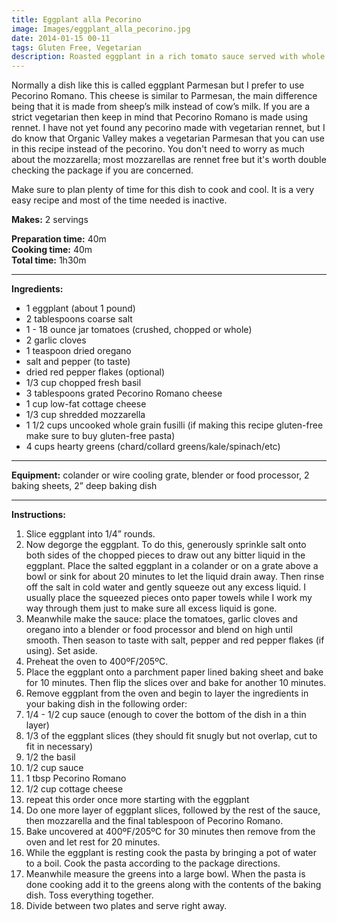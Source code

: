 ```yaml
---
title: Eggplant alla Pecorino
image: Images/eggplant_alla_pecorino.jpg
date: 2014-01-15 00-11
tags: Gluten Free, Vegetarian
description: Roasted eggplant in a rich tomato sauce served with whole grain (or gluten-free) pasta and fresh spinach!
---
```

Normally a dish like this is called eggplant Parmesan but I prefer to use Pecorino Romano. This cheese is similar to Parmesan, the main difference being that it is made from sheep’s milk instead of cow’s milk. If you are a strict vegetarian then keep in mind that Pecorino Romano is made using rennet. I have not yet found any pecorino made with vegetarian rennet, but I do know that Organic Valley makes a vegetarian Parmesan that you can use in this recipe instead of the pecorino. You don't need to worry as much about the mozzarella; most mozzarellas are rennet free but it's worth double checking the package if you are concerned.

Make sure to plan plenty of time for this dish to cook and cool. It is a very easy recipe and most of the time needed is inactive. 

**Makes:** 2 servings

**Preparation time:** 40m  
**Cooking time:** 40m  
**Total time:** 1h30m

---

**Ingredients:**

- 1 eggplant (about 1 pound)
- 2 tablespoons coarse salt
- 1 - 18 ounce jar tomatoes (crushed, chopped or whole)
- 2 garlic cloves
- 1 teaspoon dried oregano
-  salt and pepper (to taste)
-  dried red pepper flakes (optional)
- 1/3 cup chopped fresh basil
- 3 tablespoons grated Pecorino Romano cheese
- 1 cup low-fat cottage cheese
- 1/3 cup shredded mozzarella
- 1 1/2 cups uncooked whole grain fusilli (if making this recipe gluten-free make sure to buy gluten-free pasta)
- 4 cups hearty greens (chard/collard greens/kale/spinach/etc)


---

**Equipment:** colander or wire cooling grate, blender or food processor, 2 baking sheets, 2” deep baking dish

---

**Instructions:**

1. Slice eggplant into 1/4” rounds.
1. Now degorge the eggplant. To do this, generously sprinkle salt onto both sides of the chopped pieces to draw out any bitter liquid in the eggplant. Place the salted eggplant in a colander or on a grate above a bowl or sink for about 20 minutes to let the liquid drain away. Then rinse off the salt in cold water and gently squeeze out any excess liquid. I usually place the squeezed pieces onto paper towels while I work my way through them just to make sure all excess liquid is gone.
1. Meanwhile make the sauce: place the tomatoes, garlic cloves and oregano into a blender or food processor and blend on high until smooth. Then season to taste with salt, pepper and red pepper flakes (if using). Set aside.
1. Preheat the oven to 400ºF/205ºC.
1. Place the eggplant onto a parchment paper lined baking sheet and bake for 10 minutes. Then flip the slices over and bake for another 10 minutes.
1. Remove eggplant from the oven and begin to layer the ingredients in your baking dish in the following order:
1. 1/4 - 1/2 cup sauce (enough to cover the bottom of the dish in a thin layer)
1. 1/3 of the eggplant slices (they should fit snugly but not overlap, cut to fit in necessary)
1. 1/2 the basil
1. 1/2 cup sauce
1. 1 tbsp Pecorino Romano
1. 1/2 cup cottage cheese
1. repeat this order once more starting with the eggplant
1. Do one more layer of eggplant slices, followed by the rest of the sauce, then mozzarella and the final tablespoon of Pecorino Romano.
1. Bake uncovered at 400ºF/205ºC for 30 minutes then remove from the oven and let rest for 20 minutes. 
1. While the eggplant is resting cook the pasta by bringing a pot of water to a boil. Cook the pasta according to the package directions. 
1. Meanwhile measure the greens into a large bowl. When the pasta is done cooking add it to the greens along with the contents of the baking dish. Toss everything together.
1. Divide between two plates and serve right away.

